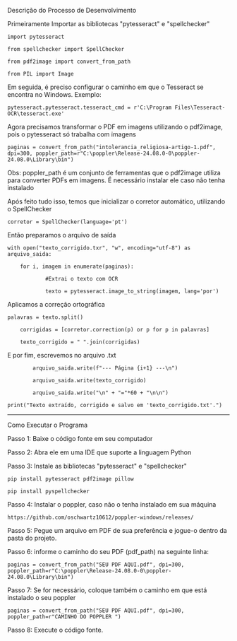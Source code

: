Descrição do Processo de Desenvolvimento

Primeiramente Importar as bibliotecas "pytesseract" e "spellchecker"

	import pytesseract

	from spellchecker import SpellChecker

	from pdf2image import convert_from_path

	from PIL import Image

Em seguida, é preciso configurar o caminho em que o Tesseract se encontra no Windows.
Exemplo:

  	pytesseract.pytesseract.tesseract_cmd = r'C:\Program Files\Tesseract-OCR\tesseract.exe'

Agora precisamos transformar o PDF em imagens utilizando o pdf2image, pois o pytesseract só trabalha com imagens

	paginas = convert_from_path("intolerancia_religiosa-artigo-1.pdf", dpi=300, poppler_path=r"C:\poppler\Release-24.08.0-0\poppler-24.08.0\Library\bin")
 
Obs: poppler_path é um conjunto de ferramentas que o pdf2image utiliza para converter PDFs em imagens. É necessário instalar ele caso não tenha instalado


Após feito tudo isso, temos que inicializar o corretor automático, utilizando o SpellChecker

	corretor = SpellChecker(language='pt')
 
Então preparamos o arquivo de saída

	with open("texto_corrigido.txr", "w", encoding="utf-8") as arquivo_saida:
 
   		for i, imagem in enumerate(paginas):
     
        		#Extrai o texto com OCR
	  
        		texto = pytesseract.image_to_string(imagem, lang='por')

Aplicamos a correção ortográfica

	palavras = texto.split()

        corrigidas = [corretor.correction(p) or p for p in palavras]
	
        texto_corrigido = " ".join(corrigidas)

E por fim, escrevemos no arquivo .txt

        	arquivo_saida.write(f"--- Página {i+1} ---\n")
	
        	arquivo_saida.write(texto_corrigido)
	
        	arquivo_saida.write("\n" + "="*60 + "\n\n")
	
	print("Texto extraído, corrigido e salvo em 'texto_corrigido.txt'.")
 --------------------------------------------------------------------------------------------------------------------------------------------------------------------------------------------------------------------------

Como Executar o Programa

Passo 1: Baixe o código fonte em seu computador

Passo 2: Abra ele em uma IDE que suporte a linguagem Python

Passo 3: Instale as bibliotecas "pytesseract" e "spellchecker"

	pip install pytesseract pdf2image pillow

	pip install pyspellchecker

Passo 4: Instalar o poppler, caso não o tenha instalado em sua máquina

	https://github.com/oschwartz10612/poppler-windows/releases/

Passo 5: Pegue um arquivo em PDF de sua preferência e jogue-o dentro da pasta do projeto.

Passo 6: informe o caminho do seu PDF (pdf_path) na seguinte linha:

	paginas = convert_from_path("SEU PDF AQUI.pdf", dpi=300, poppler_path=r"C:\poppler\Release-24.08.0-0\poppler-24.08.0\Library\bin")
 
Passo 7: Se for necessário, coloque também o caminho em que está instalado o seu poppler

	paginas = convert_from_path("SEU PDF AQUI.pdf", dpi=300, poppler_path=r"CAMINHO DO POPPLER ")
 
Passo 8: Execute o código fonte.
